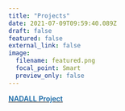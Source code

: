 ```yaml
---
title: "Projects"
date: 2021-07-09T09:59:40.089Z
draft: false
featured: false
external_link: false
image:
  filename: featured.png
  focal_point: Smart
  preview_only: false
---
```

[<span style='color:#1768a6; font-size:100%; font-weight:600'>NADALL Project </span>](projects/nadall)
